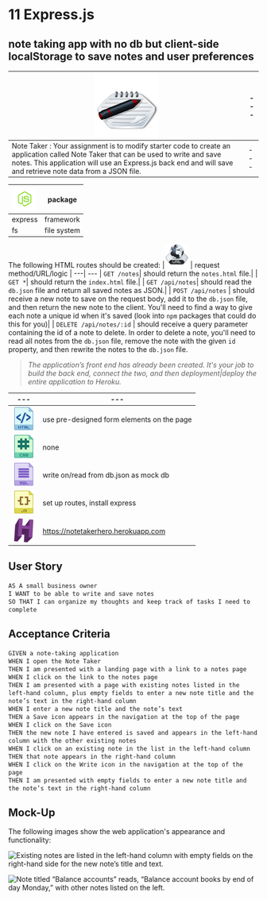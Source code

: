 11 Express.js 
======
  note taking app with no db but client-side localStorage to save notes and user preferences
  ---
 ![alt text](https://raw.githubusercontent.com/attila5287/express/main/img/note_taker.png "github-logo-png")|---|
 |---|---|
  Note Taker : Your assignment is to modify starter code to create an application called Note Taker that can be used to write and save notes. This application will use an Express.js back end and will save and retrieve note data from a JSON file. | ---|


| ![alt text](https://raw.githubusercontent.com/attila5287/express/main/img/js.png  "node-js-png") |package|
|--- |--- | 
|express |framework | 
|fs |file system | 


The following HTML routes should be created:
|![alt text](https://raw.githubusercontent.com/attila5287/express/main/img/url_bw.png  "node-js-png")  | request method/URL/logic
| ---| ---
|  `GET /notes`|  should return the `notes.html` file.| 
|  `GET *`|  should return the `index.html` file.| 
|  `GET /api/notes`| should read the `db.json` file and return all saved notes as JSON.|
|  `POST /api/notes` | should receive a new note to save on the request body, add it to the `db.json` file, and then return the new note to the client. You'll need to find a way to give each note a unique id when it's saved (look into `npm` packages that could do this for you)|
| `DELETE /api/notes/:id` |  should receive a query parameter containing the id of a note to delete. In order to delete a note, you'll need to read all notes from the `db.json` file, remove the note with the given `id` property, and then rewrite the notes to the `db.json` file.

 
> *The application’s front end has already been created. It's your job to build the back end, connect the two, and then deployment|deploy the entire application to Heroku.*


| --- | ---|
| --- | ---|
|![html][1] | use pre-designed form elements on the page |
|![css][2] | none |
|![sql][4] | write on/read from db.json as mock db |
|![js][3] |set up routes, install express  |
|![heroku][5] | <https://notetakerhero.herokuapp.com> |


[1]: https://raw.githubusercontent.com/attila5287/express/main/img/html.png
[2]: https://raw.githubusercontent.com/attila5287/express/main/img/css-icon.png
[3]: https://raw.githubusercontent.com/attila5287/express/main/img/js-icon.png
[4]: https://raw.githubusercontent.com/attila5287/express/main/img/sql-icon.png
[5]: https://raw.githubusercontent.com/attila5287/express/main/img/h.png

## User Story

```
AS A small business owner
I WANT to be able to write and save notes
SO THAT I can organize my thoughts and keep track of tasks I need to complete
```


## Acceptance Criteria

```
GIVEN a note-taking application
WHEN I open the Note Taker
THEN I am presented with a landing page with a link to a notes page
WHEN I click on the link to the notes page
THEN I am presented with a page with existing notes listed in the left-hand column, plus empty fields to enter a new note title and the note’s text in the right-hand column
WHEN I enter a new note title and the note’s text
THEN a Save icon appears in the navigation at the top of the page
WHEN I click on the Save icon
THEN the new note I have entered is saved and appears in the left-hand column with the other existing notes
WHEN I click on an existing note in the list in the left-hand column
THEN that note appears in the right-hand column
WHEN I click on the Write icon in the navigation at the top of the page
THEN I am presented with empty fields to enter a new note title and the note’s text in the right-hand column
```


## Mock-Up

The following images show the web application's appearance and functionality: 

![Existing notes are listed in the left-hand column with empty fields on the right-hand side for the new note’s title and text.](./Develop/Assets/11-express-homework-demo-01.png)

![Note titled “Balance accounts” reads, “Balance account books by end of day Monday,” with other notes listed on the left.](./Develop/Assets/11-express-homework-demo-02.png)
